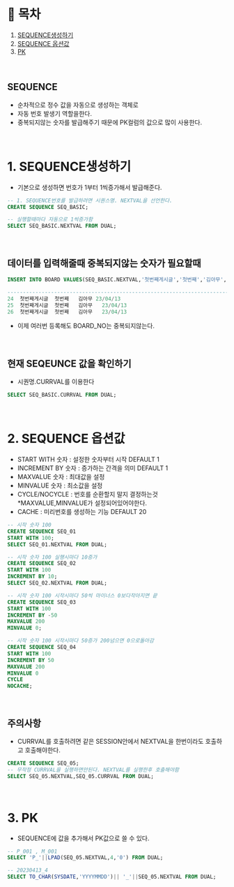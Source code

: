 # 🔖 목차
1. [SEQUENCE생성하기](#1-SEQUENCE생성하기)<BR/>
2. [SEQUENCE 옵션값](#2-SEQUENCE-옵션값)<BR/>
3. [PK](#3-PK)<BR/>

<br/>


## SEQUENCE
- 순차적으로 정수 값을 자동으로 생성하는 객체로
- 자동 번호 발생기 역할을한다.
- 중복되지않는 숫자를 발급해주기 때문에 PK컬럼의 값으로 많이 사용한다.

<BR/>


# 1. SEQUENCE생성하기
- 기본으로 생성하면 번호가 1부터 1씩증가해서 발급해준다.

```sql
-- 1. SEQUENCE번호를 발급하려면 시퀀스명. NEXTVAL을 선언한다.
CREATE SEQUENCE SEQ_BASIC;

-- 실행할때마다 자동으로 1씩증가함
SELECT SEQ_BASIC.NEXTVAL FROM DUAL;
```
<BR/>

## 데이터를 입력해줄때 중복되지않는 숫자가 필요할때

```SQL
INSERT INTO BOARD VALUES(SEQ_BASIC.NEXTVAL,'첫번째게시글','첫번째','김아무',SYSDATE);

-------------------------------------------------------------------------------
24	첫번째게시글	첫번째   김아무 23/04/13
25	첫번째게시글	첫번째   김아무	23/04/13
26  첫번째게시글	첫번째   김아무	23/04/13
```

- 이제 여러번 등록해도 BOARD_NO는 중복되지않는다.

<BR/>

## 현재 SEQEUNCE 값을 확인하기

- 시퀀명.CURRVAL를 이용한다
```SQL
SELECT SEQ_BASIC.CURRVAL FROM DUAL;
```
<BR/>

# 2. SEQUENCE 옵션값
- START WITH 숫자 : 설정한 숫자부터 시작 DEFAULT 1 
- INCREMENT BY 숫자 :  증가하는 간격을 의미 DEFAULT 1 
- MAXVALUE 숫자 : 최대값을 설정
- MINVALUE 숫자 : 최소값을 설정
- CYCLE/NOCYCLE : 번호를 순환할지 말지 결정하는것 *MAXVALUE,MINVALUE가 설정되어있어야한다.
- CACHE : 미리번호를 생성하는 기능 DEFAULT 20

```SQL
-- 시작 숫자 100
CREATE SEQUENCE SEQ_01
START WITH 100;
SELECT SEQ_01.NEXTVAL FROM DUAL;

-- 시작 숫자 100 실행시마다 10증가
CREATE SEQUENCE SEQ_02
START WITH 100
INCREMENT BY 10;
SELECT SEQ_02.NEXTVAL FROM DUAL;

-- 시작 숫자 100 시작시마다 50씩 마이너스 0보다작아지면 끝
CREATE SEQUENCE SEQ_03
START WITH 100
INCREMENT BY -50
MAXVALUE 200
MINVALUE 0;

-- 시작 숫자 100 시작시마다 50증가 200넘으면 0으로돌아감
CREATE SEQUENCE SEQ_04
START WITH 100
INCREMENT BY 50
MAXVALUE 200
MINVALUE 0
CYCLE
NOCACHE;
```

<BR/>

## 주의사항
- CURRVAL를 호출하려면 같은 SESSION안에서 NEXTVAL을 한번이라도 호출하고 호출해야한다.

```SQL
CREATE SEQUENCE SEQ_05;
-- 무작정 CURRVAL을 실행하면안된다. NEXTVAL를 실행한후 호출해야함
SELECT SEQ_05.NEXTVAL,SEQ_05.CURRVAL FROM DUAL;
```

<BR/>

# 3. PK
-  SEQUENCE에 값을 추가해서 PK값으로 쓸 수 있다.

```SQL
-- P_001 , M_001
SELECT 'P_'||LPAD(SEQ_05.NEXTVAL,4,'0') FROM DUAL;

-- 20230413_4
SELECT TO_CHAR(SYSDATE,'YYYYMMDD')|| '_'||SEQ_05.NEXTVAL FROM DUAL;
```



